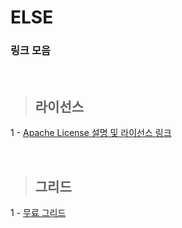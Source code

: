 ELSE
===========

### 링크 모음

<br>

> ## 라이선스 <br>
1 - [Apache License 설명 및 라이선스 링크](https://blog.naver.com/kjskhj04366/221958387845)<br>

<br>

> ## 그리드 <br>
1 - [무료 그리드](https://blog.naver.com/kjskhj04366/221960096853) <br>

<br>
